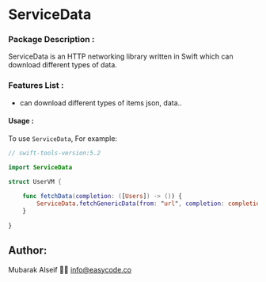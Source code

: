 # ServiceData

### Package Description :
ServiceData is an HTTP networking library written in Swift which can download different types of data.

### Features List :
- can download different types of items json, data..

#### Usage :
To use `ServiceData`, For example:

```swift
// swift-tools-version:5.2

import ServiceData

struct UserVM {
    
    func fetchData(completion: ([Users]) -> ()) {
        ServiceData.fetchGenericData(from: "url", completion: completion)
    }
    
}

```
## Author:

Mubarak Alseif 👨‍💻
info@easycode.co
